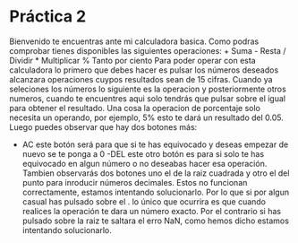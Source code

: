  # Práctica 2
Bienvenido te encuentras ante mi calculadora basica.
Como podras comprobar tienes disponibles las siguientes operaciones:
    + Suma
    - Resta
    / Dividir
    * Multiplicar
    % Tanto por ciento
Para poder operar con esta calculadora lo primero que debes hacer es pulsar los números deseados alcanzara operaciones cuypos resultados sean de 15 cifras.
Cuando ya seleciones los números lo siguiente es la operacion y posteriormente otros numeros, cuando te encuentres aqui solo tendrás que pulsar sobre el igual para obtener el resultado.
Una cosa la operacion de porcentaje solo necesita un operando, por ejemplo, 5% esto te dará un resultado del 0.05.
Luego puedes observar que hay dos botones más:
- AC este botón será para que si te has equivocado y deseas empezar de nuevo se te ponga a 0
-DEL este otro botón es para si solo te has equivocado en algun número o no deseabas hacer esa operación.
Tambien observarás dos botones uno el de la raiz cuadrada y otro el del punto para inroducir números decimales. Estos no funcionan correctamente, estamos intentando solucionarlo.
Por lo que si por algun casual has pulsado sobre el . lo único que ocurrira es que cuando realices la operación te dara un número exacto. 
Por el contrario si has pulsado sobre la raiz te saltara el erro NaN, como hemos dicho estamos intentando solucionarlo.
